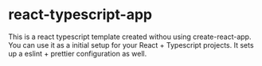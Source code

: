 # react-typescript-app

This is a react typescript template created withou using create-react-app. You can use it as a initial setup for your React + Typescript projects.
It sets up a eslint + prettier configuration as well.
